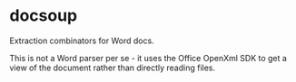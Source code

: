 # docsoup

Extraction combinators for Word docs. 

This is not a Word parser per se - it uses the Office OpenXml SDK 
to get a view of the document rather than directly reading files.


